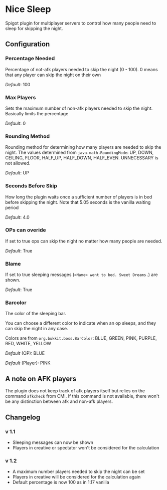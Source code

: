 # Nice Sleep
Spigot plugin for multiplayer servers to control how many people need to sleep for skipping the night.

## Configuration
### Percentage Needed
Percentage of not-afk players needed to skip the night (0 - 100).
0 means that any player can skip the night on their own

_Default_: 100


### Max Players
Sets the maximum number of non-afk players needed to skip the night.
Basically limits the percentage

_Default_: 0

### Rounding Method
Rounding method for determining how many players are needed to skip the night.
The values determined from `java.math.RoundingMode`:
UP, DOWN, CEILING, FLOOR, HALF_UP, HALF_DOWN, HALF_EVEN. UNNECESSARY is not allowed.

_Default_: UP

### Seconds Before Skip
How long the plugin waits once a sufficient number of players is in bed before skipping the night.
Note that 5.05 seconds is the vanilla waiting period

_Default_: 4.0

### OPs can overide
If set to true ops can skip the night no matter how many people are needed.

_Default_: True

### Blame
If set to true sleeping messages (`<Name> went to bed. Sweet Dreams.`) are shown.

_Default_: True

### Barcolor
The color of the sleeping bar.

You can choose a different color to indicate when an op sleeps, and they can skip the night in any case.

Colors are from `org.bukkit.boss.BarColor`:
BLUE, GREEN, PINK, PURPLE, RED, WHITE, YELLOW

_Default_ (OP): BLUE

_Default_ (Player): PINK


## A note on AFK players
The plugin does not keep track of afk players itself but relies on the command ```afkcheck``` from CMI.
If this command is not available, there won't be any distinction between afk and non-afk players.


## Changelog
### v 1.1
- Sleeping messages can now be shown
- Players in creative or spectator won't be considered for the calculation

### v 1.2
- A maximum number players needed to skip the night can be set
- Players in creative will be considered for the calculation again
- Default percentage is now 100 as in 1.17 vanilla
